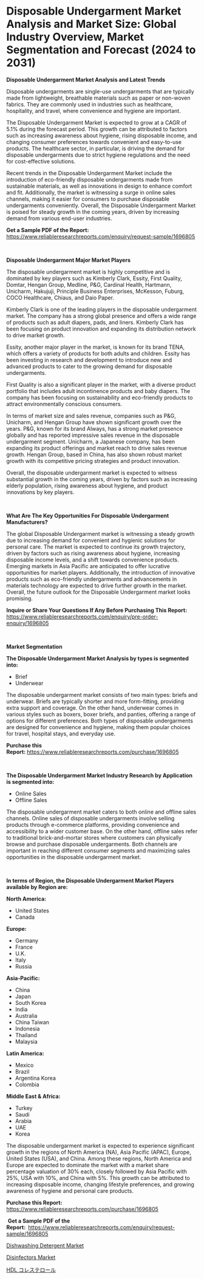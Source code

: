 <p><h1>Disposable Undergarment Market Analysis and Market Size: Global Industry Overview, Market Segmentation and Forecast (2024 to 2031)</h1></p><p><strong>Disposable Undergarment Market Analysis and Latest Trends</strong></p>
<p><p>Disposable undergarments are single-use undergarments that are typically made from lightweight, breathable materials such as paper or non-woven fabrics. They are commonly used in industries such as healthcare, hospitality, and travel, where convenience and hygiene are important.</p><p>The Disposable Undergarment Market is expected to grow at a CAGR of 5.1% during the forecast period. This growth can be attributed to factors such as increasing awareness about hygiene, rising disposable income, and changing consumer preferences towards convenient and easy-to-use products. The healthcare sector, in particular, is driving the demand for disposable undergarments due to strict hygiene regulations and the need for cost-effective solutions.</p><p>Recent trends in the Disposable Undergarment Market include the introduction of eco-friendly disposable undergarments made from sustainable materials, as well as innovations in design to enhance comfort and fit. Additionally, the market is witnessing a surge in online sales channels, making it easier for consumers to purchase disposable undergarments conveniently. Overall, the Disposable Undergarment Market is poised for steady growth in the coming years, driven by increasing demand from various end-user industries.</p></p>
<p><strong>Get a Sample PDF of the Report:&nbsp;</strong> <a href="https://www.reliableresearchreports.com/enquiry/request-sample/1696805">https://www.reliableresearchreports.com/enquiry/request-sample/1696805</a></p>
<p>&nbsp;</p>
<p><strong>Disposable Undergarment Major Market Players</strong></p>
<p><p>The disposable undergarment market is highly competitive and is dominated by key players such as Kimberly Clark, Essity, First Quality, Domtar, Hengan Group, Medline, P&G, Cardinal Health, Hartmann, Unicharm, Hakujuji, Principle Business Enterprises, McKesson, Fuburg, COCO Healthcare, Chiaus, and Daio Paper.</p><p>Kimberly Clark is one of the leading players in the disposable undergarment market. The company has a strong global presence and offers a wide range of products such as adult diapers, pads, and liners. Kimberly Clark has been focusing on product innovation and expanding its distribution network to drive market growth.</p><p>Essity, another major player in the market, is known for its brand TENA, which offers a variety of products for both adults and children. Essity has been investing in research and development to introduce new and advanced products to cater to the growing demand for disposable undergarments.</p><p>First Quality is also a significant player in the market, with a diverse product portfolio that includes adult incontinence products and baby diapers. The company has been focusing on sustainability and eco-friendly products to attract environmentally conscious consumers.</p><p>In terms of market size and sales revenue, companies such as P&G, Unicharm, and Hengan Group have shown significant growth over the years. P&G, known for its brand Always, has a strong market presence globally and has reported impressive sales revenue in the disposable undergarment segment. Unicharm, a Japanese company, has been expanding its product offerings and market reach to drive sales revenue growth. Hengan Group, based in China, has also shown robust market growth with its competitive pricing strategies and product innovation. </p><p>Overall, the disposable undergarment market is expected to witness substantial growth in the coming years, driven by factors such as increasing elderly population, rising awareness about hygiene, and product innovations by key players.</p></p>
<p>&nbsp;</p>
<p><strong>What Are The Key Opportunities For Disposable Undergarment Manufacturers?</strong></p>
<p><p>The global Disposable Undergarment market is witnessing a steady growth due to increasing demand for convenient and hygienic solutions for personal care. The market is expected to continue its growth trajectory, driven by factors such as rising awareness about hygiene, increasing disposable income levels, and a shift towards convenience products. Emerging markets in Asia Pacific are anticipated to offer lucrative opportunities for market players. Additionally, the introduction of innovative products such as eco-friendly undergarments and advancements in materials technology are expected to drive further growth in the market. Overall, the future outlook for the Disposable Undergarment market looks promising.</p></p>
<p><strong>Inquire or Share Your Questions If Any Before Purchasing This Report:</strong> <a href="https://www.reliableresearchreports.com/enquiry/pre-order-enquiry/1696805">https://www.reliableresearchreports.com/enquiry/pre-order-enquiry/1696805</a></p>
<p>&nbsp;</p>
<p><strong>Market Segmentation</strong></p>
<p><strong>The Disposable Undergarment Market Analysis by types is segmented into:</strong></p>
<p><ul><li>Brief</li><li>Underwear</li></ul></p>
<p><p>The disposable undergarment market consists of two main types: briefs and underwear. Briefs are typically shorter and more form-fitting, providing extra support and coverage. On the other hand, underwear comes in various styles such as boxers, boxer briefs, and panties, offering a range of options for different preferences. Both types of disposable undergarments are designed for convenience and hygiene, making them popular choices for travel, hospital stays, and everyday use.</p></p>
<p><strong>Purchase this Report:&nbsp;</strong><a href="https://www.reliableresearchreports.com/purchase/1696805">https://www.reliableresearchreports.com/purchase/1696805</a></p>
<p>&nbsp;</p>
<p><strong>The Disposable Undergarment Market Industry Research by Application is segmented into:</strong></p>
<p><ul><li>Online Sales</li><li>Offline Sales</li></ul></p>
<p><p>The disposable undergarment market caters to both online and offline sales channels. Online sales of disposable undergarments involve selling products through e-commerce platforms, providing convenience and accessibility to a wider customer base. On the other hand, offline sales refer to traditional brick-and-mortar stores where customers can physically browse and purchase disposable undergarments. Both channels are important in reaching different consumer segments and maximizing sales opportunities in the disposable undergarment market.</p></p>
<p>&nbsp;</p>
<p><strong>In terms of Region, the Disposable Undergarment Market Players available by Region are:</strong></p>
<p>
    <p> <strong> North America: </strong>
        <ul>
            <li>United States</li>
            <li>Canada</li>
        </ul>
        </p> 
    <p> <strong> Europe: </strong>
        <ul>
            <li>Germany</li>
            <li>France</li>
            <li>U.K.</li>
            <li>Italy</li>
            <li>Russia</li>
        </ul>
        </p> 
    <p> <strong> Asia-Pacific: </strong>
        <ul>
            <li>China</li>
            <li>Japan</li>
            <li>South Korea</li>
            <li>India</li>
            <li>Australia</li>
            <li>China Taiwan</li>
            <li>Indonesia</li>
            <li>Thailand</li>
            <li>Malaysia</li>
        </ul>
        </p> 
    <p> <strong> Latin America: </strong>
        <ul>
            <li>Mexico</li>
            <li>Brazil</li>
            <li>Argentina Korea</li>
            <li>Colombia</li>
        </ul>
        </p> 
    <p> <strong> Middle East & Africa: </strong>
        <ul>
            <li>Turkey</li>
            <li>Saudi</li>
            <li>Arabia</li>
            <li>UAE</li>
            <li>Korea</li>
        </ul>
    </p>
    </p>
<p><p>The disposable undergarment market is expected to experience significant growth in the regions of North America (NA), Asia Pacific (APAC), Europe, United States (USA), and China. Among these regions, North America and Europe are expected to dominate the market with a market share percentage valuation of 30% each, closely followed by Asia Pacific with 25%, USA with 10%, and China with 5%. This growth can be attributed to increasing disposable income, changing lifestyle preferences, and growing awareness of hygiene and personal care products.</p></p>
<p><strong>Purchase this Report: </strong><a href="https://www.reliableresearchreports.com/purchase/1696805">https://www.reliableresearchreports.com/purchase/1696805</a></p>
<p>&nbsp;<strong>Get a Sample PDF of the Report:&nbsp;&nbsp;</strong><a href="https://www.reliableresearchreports.com/enquiry/request-sample/1696805">https://www.reliableresearchreports.com/enquiry/request-sample/1696805</a></p>
<p><strong></strong></p>
<p><p><a href="https://github.com/gamblestampleyjenny50m5sl6/Market-Research-Report-List-1/blob/main/dishwashing-detergent-market.md">Dishwashing Detergent Market</a></p><p><a href="https://github.com/nicholepatriciadoylenwnrjr0/Market-Research-Report-List-1/blob/main/disinfectors-market.md">Disinfectors Market</a></p><p><a href="https://github.com/nemesis2824/Market-Research-Report-List-1/blob/main/54595546598.md">HDL コレステロール</a></p></p>